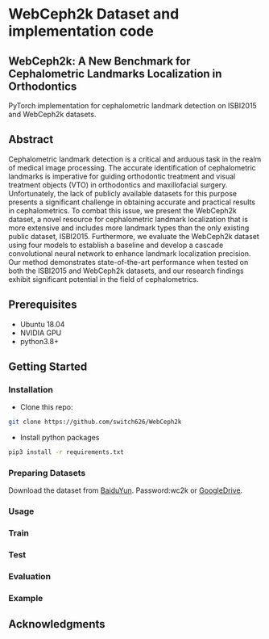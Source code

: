 # WebCeph2k Dataset and implementation code
## WebCeph2k: A New Benchmark for Cephalometric Landmarks Localization in Orthodontics

PyTorch implementation for cephalometric landmark detection on ISBI2015 and WebCeph2k datasets.

## Abstract
Cephalometric landmark detection is a critical and arduous task in the realm of medical image processing. The accurate identification of cephalometric landmarks is imperative for guiding orthodontic treatment and visual treatment objects (VTO) in orthodontics and maxillofacial surgery. Unfortunately, the lack of publicly available datasets for this purpose presents a significant challenge in obtaining accurate and practical results in cephalometrics. To combat this issue, we present the WebCeph2k dataset, a novel resource for cephalometric landmark localization that is more extensive and includes more landmark types than the only existing public dataset, ISBI2015. Furthermore, we evaluate the WebCeph2k dataset using four models to establish a baseline and develop a cascade convolutional neural network to enhance landmark localization precision. Our method demonstrates state-of-the-art performance when tested on both the ISBI2015 and WebCeph2k datasets, and our research findings exhibit significant potential in the field of cephalometrics.

## Prerequisites
- Ubuntu 18.04
- NVIDIA GPU 
- python3.8+

## Getting Started
### Installation

- Clone this repo:
```bash
git clone https://github.com/switch626/WebCeph2k
```

- Install python packages
```bash
pip3 install -r requirements.txt
```

### Preparing Datasets
Download the dataset from [BaiduYun][1]. Password:wc2k
or [GoogleDrive][2].

### Usage



### Train


### Test


### Evaluation


### Example


## Acknowledgments

[1]:https://pan.baidu.com/s/1kQMeFARM-hh1bF-lUU7u3A?pwd=wc2k
[2]:https://drive.google.com/drive/folders/1hy1J-Bb9gc9xD4krt_6e9tsPzclDuYNl?usp=sharing

